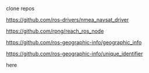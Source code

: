 clone repos

https://github.com/ros-drivers/nmea_navsat_driver

https://github.com/rpng/reach_ros_node

https://github.com/ros-geographic-info/geographic_info

https://github.com/ros-geographic-info/unique_identifier


here
